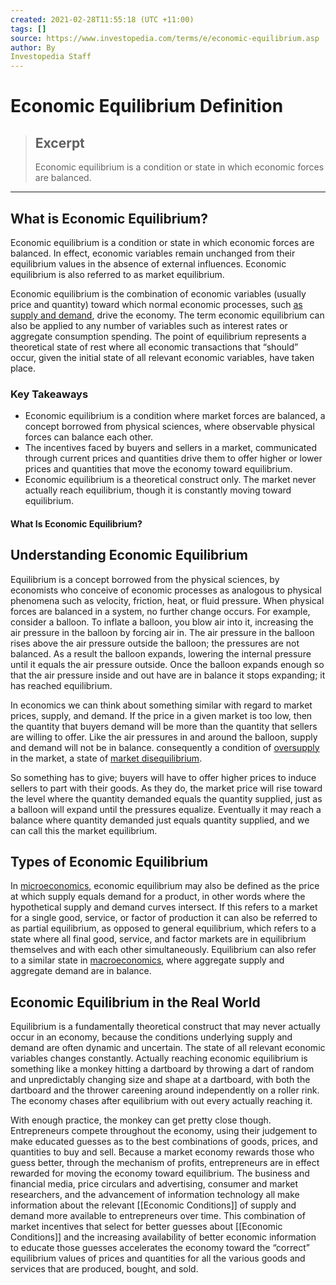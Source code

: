 ```yaml
---
created: 2021-02-28T11:55:18 (UTC +11:00)
tags: []
source: https://www.investopedia.com/terms/e/economic-equilibrium.asp
author: By
Investopedia Staff
---
```


# Economic Equilibrium Definition

> ## Excerpt
> Economic equilibrium is a condition or state in which economic forces are balanced.

---
## What is Economic Equilibrium?

Economic equilibrium is a condition or state in which economic forces are balanced. In effect, economic variables remain unchanged from their equilibrium values in the absence of external influences. Economic equilibrium is also referred to as market equilibrium.

Economic equilibrium is the combination of economic variables (usually price and quantity) toward which normal economic processes, such [as supply and demand](https://www.investopedia.com/terms/l/law-of-supply-demand.asp), drive the economy. The term economic equilibrium can also be applied to any number of variables such as interest rates or aggregate consumption spending. The point of equilibrium represents a theoretical state of rest where all economic transactions that “should” occur, given the initial state of all relevant economic variables, have taken place.

### Key Takeaways

-   Economic equilibrium is a condition where market forces are balanced, a concept borrowed from physical sciences, where observable physical forces can balance each other.
-   The incentives faced by buyers and sellers in a market, communicated through current prices and quantities drive them to offer higher or lower prices and quantities that move the economy toward equilibrium.
-   Economic equilibrium is a theoretical construct only. The market never actually reach equilibrium, though it is constantly moving toward equilibrium.

#### What Is Economic Equilibrium?

## Understanding Economic Equilibrium

Equilibrium is a concept borrowed from the physical sciences, by economists who conceive of economic processes as analogous to physical phenomena such as velocity, friction, heat, or fluid pressure. When physical forces are balanced in a system, no further change occurs. For example, consider a balloon. To inflate a balloon, you blow air into it, increasing the air pressure in the balloon by forcing air in. The air pressure in the balloon rises above the air pressure outside the balloon; the pressures are not balanced. As a result the balloon expands, lowering the internal pressure until it equals the air pressure outside. Once the balloon expands enough so that the air pressure inside and out have are in balance it stops expanding; it has reached equilibrium.

In economics we can think about something similar with regard to market prices, supply, and demand. If the price in a given market is too low, then the quantity that buyers demand will be more than the quantity that sellers are willing to offer. Like the air pressures in and around the balloon, supply and demand will not be in balance. consequently a condition of [oversupply](https://www.investopedia.com/terms/o/oversupply.asp) in the market, a state of [market disequilibrium](https://www.investopedia.com/terms/d/disequilibrium.asp).

So something has to give; buyers will have to offer higher prices to induce sellers to part with their goods. As they do, the market price will rise toward the level where the quantity demanded equals the quantity supplied, just as a balloon will expand until the pressures equalize. Eventually it may reach a balance where quantity demanded just equals quantity supplied, and we can call this the market equilibrium. 

## Types of Economic Equilibrium

In [microeconomics](https://www.investopedia.com/terms/m/microeconomics.asp), economic equilibrium may also be defined as the price at which supply equals demand for a product, in other words where the hypothetical supply and demand curves intersect. If this refers to a market for a single good, service, or factor of production it can also be referred to as partial equilibrium, as opposed to general equilibrium, which refers to a state where all final good, service, and factor markets are in equilibrium themselves and with each other simultaneously. Equilibrium can also refer to a similar state in [macroeconomics](https://www.investopedia.com/terms/m/macroeconomics.asp), where aggregate supply and aggregate demand are in balance.

## Economic Equilibrium in the Real World

Equilibrium is a fundamentally theoretical construct that may never actually occur in an economy, because the conditions underlying supply and demand are often dynamic and uncertain. The state of all relevant economic variables changes constantly. Actually reaching economic equilibrium is something like a monkey hitting a dartboard by throwing a dart of random and unpredictably changing size and shape at a dartboard, with both the dartboard and the thrower careening around independently on a roller rink. The economy chases after equilibrium with out every actually reaching it.

With enough practice, the monkey can get pretty close though. Entrepreneurs compete throughout the economy, using their judgement to make educated guesses as to the best combinations of goods, prices, and quantities to buy and sell. Because a market economy rewards those who guess better, through the mechanism of profits, entrepreneurs are in effect rewarded for moving the economy toward equilibrium. The business and financial media, price circulars and advertising, consumer and market researchers, and the advancement of information technology all make information about the relevant [[Economic Conditions]] of supply and demand more available to entrepreneurs over time. This combination of market incentives that select for better guesses about [[Economic Conditions]] and the increasing availability of better economic information to educate those guesses accelerates the economy toward the “correct” equilibrium values of prices and quantities for all the various goods and services that are produced, bought, and sold.
